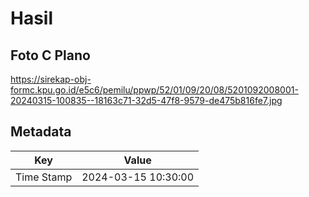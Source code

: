 # Hasil

## Foto C Plano

https://sirekap-obj-formc.kpu.go.id/e5c6/pemilu/ppwp/52/01/09/20/08/5201092008001-20240315-100835--18163c71-32d5-47f8-9579-de475b816fe7.jpg


## Metadata

| Key        | Value               |
| ---------- | ------------------- |
| Time Stamp | 2024-03-15 10:30:00 |



